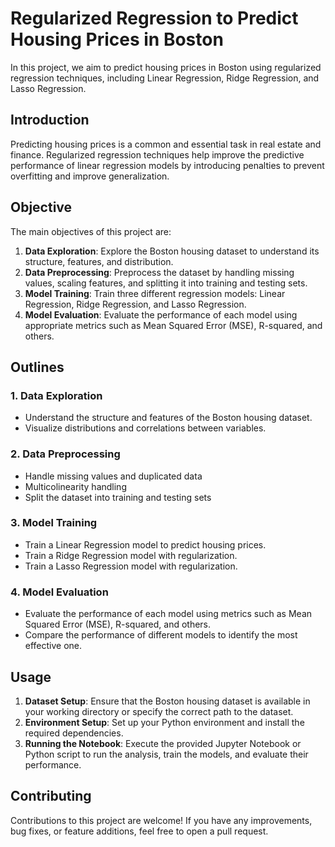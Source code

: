 # Regularized Regression to Predict Housing Prices in Boston

In this project, we aim to predict housing prices in Boston using regularized regression techniques, 
including Linear Regression, Ridge Regression, and Lasso Regression.

## Introduction
Predicting housing prices is a common and essential task in real estate and finance. 
Regularized regression techniques help improve the predictive performance of linear regression models 
by introducing penalties to prevent overfitting and improve generalization.

## Objective
The main objectives of this project are:
1. **Data Exploration**: Explore the Boston housing dataset to understand its structure, features, and distribution.
2. **Data Preprocessing**: Preprocess the dataset by handling missing values, scaling features, and splitting it into training and testing sets.
3. **Model Training**: Train three different regression models: Linear Regression, Ridge Regression, and Lasso Regression.
4. **Model Evaluation**: Evaluate the performance of each model using appropriate metrics such as Mean Squared Error (MSE), R-squared, and others.

## Outlines
### 1. Data Exploration
   - Understand the structure and features of the Boston housing dataset.
   - Visualize distributions and correlations between variables.
### 2. Data Preprocessing
   - Handle missing values and duplicated data
   - Multicolinearity handling
   - Split the dataset into training and testing sets
### 3. Model Training
   - Train a Linear Regression model to predict housing prices.
   - Train a Ridge Regression model with regularization.
   - Train a Lasso Regression model with regularization.
### 4. Model Evaluation
   - Evaluate the performance of each model using metrics such as Mean Squared Error (MSE), R-squared, and others.
   - Compare the performance of different models to identify the most effective one.

## Usage
1. **Dataset Setup**: Ensure that the Boston housing dataset is available in your working directory or specify the correct path to the dataset.
2. **Environment Setup**: Set up your Python environment and install the required dependencies.
3. **Running the Notebook**: Execute the provided Jupyter Notebook or Python script to run the analysis, train the models, and evaluate their performance.

## Contributing
Contributions to this project are welcome! If you have any improvements, bug fixes, or feature additions, feel free to open a pull request.
